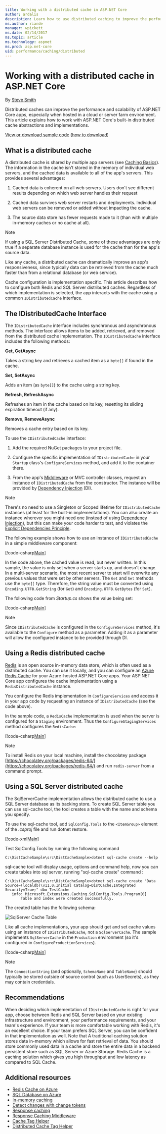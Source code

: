 ```yaml
---
title: Working with a distributed cache in ASP.NET Core
author: ardalis
description: Learn how to use distributed caching to improve the performance and scalability of ASP.NET Core apps, especially when hosted in a cloud or server farm environment.
ms.author: riande
manager: wpickett
ms.date: 02/14/2017
ms.topic: article
ms.technology: aspnet
ms.prod: asp.net-core
uid: performance/caching/distributed
---
```

# Working with a distributed cache in ASP.NET Core

By [Steve Smith](https://ardalis.com/)

Distributed caches can improve the performance and scalability of ASP.NET Core apps, especially when hosted in a cloud or server farm environment. This article explains how to work with ASP.NET Core's built-in distributed cache abstractions and implementations.

[View or download sample code](https://github.com/aspnet/Docs/tree/master/aspnetcore/performance/caching/distributed/sample) ([how to download](xref:tutorials/index#how-to-download-a-sample))

## What is a distributed cache

A distributed cache is shared by multiple app servers (see [Caching Basics](memory.md#caching-basics)). The information in the cache isn't stored in the memory of individual web servers, and the cached data is available to all of the app's servers. This provides several advantages:

1. Cached data is coherent on all web servers. Users don't see different results depending on which web server handles their request

2. Cached data survives web server restarts and deployments. Individual web servers can be removed or added without impacting the cache.

3. The source data store has fewer requests made to it (than with multiple in-memory caches or no cache at all).

> [!NOTE]
> If using a SQL Server Distributed Cache, some of these advantages are only true if a separate database instance is used for the cache than for the app's source data.

Like any cache, a distributed cache can dramatically improve an app's responsiveness, since typically data can be retrieved from the cache much faster than from a relational database (or web service).

Cache configuration is implementation specific. This article describes how to configure both Redis and SQL Server distributed caches. Regardless of which implementation is selected, the app interacts with the cache using a common `IDistributedCache` interface.

## The IDistributedCache Interface

The `IDistributedCache` interface includes synchronous and asynchronous methods. The interface allows items to be added, retrieved, and removed from the distributed cache implementation. The `IDistributedCache` interface includes the following methods:

**Get, GetAsync**

Takes a string key and retrieves a cached item as a `byte[]` if found in the cache.

**Set, SetAsync**

Adds an item (as `byte[]`) to the cache using a string key.

**Refresh, RefreshAsync**

Refreshes an item in the cache based on its key, resetting its sliding expiration timeout (if any).

**Remove, RemoveAsync**

Removes a cache entry based on its key.

To use the `IDistributedCache` interface:

   1. Add the required NuGet packages to your project file.

   2. Configure the specific implementation of `IDistributedCache` in your `Startup` class's `ConfigureServices` method, and add it to the container there.

   3. From the app's [Middleware](../../fundamentals/middleware.md) or MVC controller classes, request an instance of `IDistributedCache` from the constructor. The instance will be provided by [Dependency Injection](../../fundamentals/dependency-injection.md) (DI).

> [!NOTE]
> There's no need to use a Singleton or Scoped lifetime for `IDistributedCache` instances (at least for the built-in implementations). You can also create an instance wherever you might need one (instead of using [Dependency Injection](../../fundamentals/dependency-injection.md)), but this can make your code harder to test, and violates the [Explicit Dependencies Principle](http://deviq.com/explicit-dependencies-principle/).

The following example shows how to use an instance of `IDistributedCache` in a simple middleware component:

[!code-csharp[Main](./distributed/sample/src/DistCacheSample/StartTimeHeader.cs?highlight=15,18,21,27,28,29,30,31)]

In the code above, the cached value is read, but never written. In this sample, the value is only set when a server starts up, and doesn't change. In a multi-server scenario, the most recent server to start will overwrite any previous values that were set by other servers. The `Get` and `Set` methods use the `byte[]` type. Therefore, the string value must be converted using `Encoding.UTF8.GetString` (for `Get`) and `Encoding.UTF8.GetBytes` (for `Set`).

The following code from *Startup.cs* shows the value being set:

[!code-csharp[Main](./distributed/sample/src/DistCacheSample/Startup.cs?highlight=2,4,5,6&range=58-66)]

> [!NOTE]
> Since `IDistributedCache` is configured in the `ConfigureServices` method, it's available to the `Configure` method as a parameter. Adding it as a parameter will allow the configured instance to be provided through DI.

## Using a Redis distributed cache

[Redis](https://redis.io/) is an open source in-memory data store, which is often used as a distributed cache. You can use it locally, and you can configure an [Azure Redis Cache](https://azure.microsoft.com/services/cache/) for your Azure-hosted ASP.NET Core apps. Your ASP.NET Core app configures the cache implementation using a `RedisDistributedCache` instance.

You configure the Redis implementation in `ConfigureServices` and access it in your app code by requesting an instance of `IDistributedCache` (see the code above).

In the sample code, a `RedisCache` implementation is used when the server is configured for a `Staging` environment. Thus the `ConfigureStagingServices` method configures the `RedisCache`:

[!code-csharp[Main](./distributed/sample/src/DistCacheSample/Startup.cs?highlight=8,9,10,11,12,13&range=27-40)]

> [!NOTE]
> To install Redis on your local machine, install the chocolatey package [https://chocolatey.org/packages/redis-64/](https://chocolatey.org/packages/redis-64/) and run `redis-server` from a command prompt.

## Using a SQL Server distributed cache

The SqlServerCache implementation allows the distributed cache to use a SQL Server database as its backing store. To create SQL Server table you can use sql-cache tool, the tool creates a table with the name and schema you specify.

To use the sql-cache tool, add `SqlConfig.Tools` to the `<ItemGroup>` element of the *.csproj* file and run dotnet restore.

[!code-xml[Main](./distributed/sample/src/DistCacheSample/DistCacheSample.csproj?range=23-25)]

Test SqlConfig.Tools by running the following command

```none
C:\DistCacheSample\src\DistCacheSample>dotnet sql-cache create --help
   ```

sql-cache tool  will display usage, options and command help, now you can create tables into sql server, running "sql-cache create" command :

```none
C:\DistCacheSample\src\DistCacheSample>dotnet sql-cache create "Data Source=(localdb)\v11.0;Initial Catalog=DistCache;Integrated Security=True;" dbo TestCache
   info: Microsoft.Extensions.Caching.SqlConfig.Tools.Program[0]
       Table and index were created successfully.
   ```

The created table has the following schema:

![SqlServer Cache Table](distributed/_static/SqlServerCacheTable.png)

Like all cache implementations, your app should get and set cache values using an instance of `IDistributedCache`, not a `SqlServerCache`. The sample implements `SqlServerCache` in the `Production` environment (so it's configured in `ConfigureProductionServices`).

[!code-csharp[Main](./distributed/sample/src/DistCacheSample/Startup.cs?highlight=7,8,9,10,11,12&range=42-56)]

> [!NOTE]
> The `ConnectionString` (and optionally, `SchemaName` and `TableName`) should typically be stored outside of source control (such as UserSecrets), as they may contain credentials.

## Recommendations

When deciding which implementation of `IDistributedCache` is right for your app, choose between Redis and SQL Server based on your existing infrastructure and environment, your performance requirements, and your team's experience. If your team is more comfortable working with Redis, it's an excellent choice. If your team prefers SQL Server, you can be confident in that implementation as well. Note that A traditional caching solution stores data in-memory which allows for fast retrieval of data. You should store commonly used data in a cache and store the entire data in a backend persistent store such as SQL Server or Azure Storage. Redis Cache is a caching solution which gives you high throughput and low latency as compared to SQL Cache.

## Additional resources

* [Redis Cache on Azure](https://azure.microsoft.com/documentation/services/redis-cache/)
* [SQL Database on Azure](https://azure.microsoft.com/documentation/services/sql-database/)
* [In-memory caching](xref:performance/caching/memory)
* [Detect changes with change tokens](xref:fundamentals/primitives/change-tokens)
* [Response caching](xref:performance/caching/response)
* [Response Caching Middleware](xref:performance/caching/middleware)
* [Cache Tag Helper](xref:mvc/views/tag-helpers/builtin-th/cache-tag-helper)
* [Distributed Cache Tag Helper](xref:mvc/views/tag-helpers/builtin-th/distributed-cache-tag-helper)
